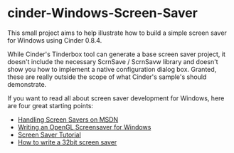 cinder-Windows-Screen-Saver
===========================

This small project aims to help illustrate how to build a simple screen saver for Windows using Cinder 0.8.4.

While Cinder's Tinderbox tool can generate a base screen saver project, it doesn't include the necessary ScrnSave / ScrnSavw library and doesn't show you how to implement a native configuration dialog box. Granted, these are really outside the scope of what Cinder's sample's should demonstrate.

If you want to read all about screen saver development for Windows, here are four great starting points:

*  [Handling Screen Savers on MSDN](http://msdn.microsoft.com/en-us/library/cc144066.aspx)
*  [Writing an OpenGL Screensaver for Windows](http://www.cityintherain.com/howtoscr.html)
*  [Screen Saver Tutorial](http://www.heroicvirtuecreations.com/ScrSaveTutorial.html)
*  [How to write a 32bit screen saver](http://www.wischik.com/scr/howtoscr.html)